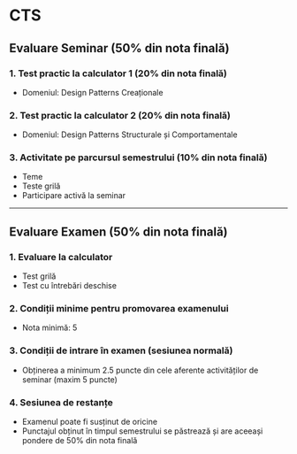 # CTS

## **Evaluare Seminar (50% din nota finală)**

### **1. Test practic la calculator 1 (20% din nota finală)**
- Domeniul: Design Patterns Creaționale

### **2. Test practic la calculator 2 (20% din nota finală)**
- Domeniul: Design Patterns Structurale și Comportamentale

### **3. Activitate pe parcursul semestrului (10% din nota finală)**
- Teme
- Teste grilă
- Participare activă la seminar

---

## **Evaluare Examen (50% din nota finală)**

### **1. Evaluare la calculator**
- Test grilă
- Test cu întrebări deschise

### **2. Condiții minime pentru promovarea examenului**
- Nota minimă: 5

### **3. Condiții de intrare în examen (sesiunea normală)**
- Obținerea a minimum 2.5 puncte din cele aferente activităților de seminar (maxim 5 puncte)

### **4. Sesiunea de restanțe**
- Examenul poate fi susținut de oricine
- Punctajul obținut în timpul semestrului se păstrează și are aceeași pondere de 50% din nota finală


